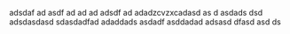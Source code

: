adsdaf
ad
asdf
ad
ad
ad
adsdf
ad
adadzcvzxcadasd
as
d
asdads
dsd
adsdasdasd
sdasdadfad
adaddads
asdadf
asddadad
adsasd
dfasd
asd
ds

